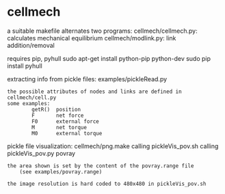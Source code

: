 # cellmech

a suitable makefile alternates two programs:
	cellmech/cellmech.py:	calculates mechanical equilibrium
	cellmech/modlink.py:    link addition/removal


requires pip, pyhull
	sudo apt-get install python-pip python-dev
	sudo pip install pyhull


extracting info from pickle files:
	examples/pickleRead.py

	the possible attributes of nodes and links are defined in cellmech/cell.py
	some examples:
			getR()  position
			F		net force 
			F0		external force
			M		net torque
			M0		external torque
	
pickle file visualization:
	cellmech/png.make	calling
		pickleVis_pov.sh 	calling
			pickleVis_pov.py
			povray

	the area shown is set by the content of the povray.range file
		(see examples/povray.range)

	the image resolution is hard coded to 480x480 in pickleVis_pov.sh
